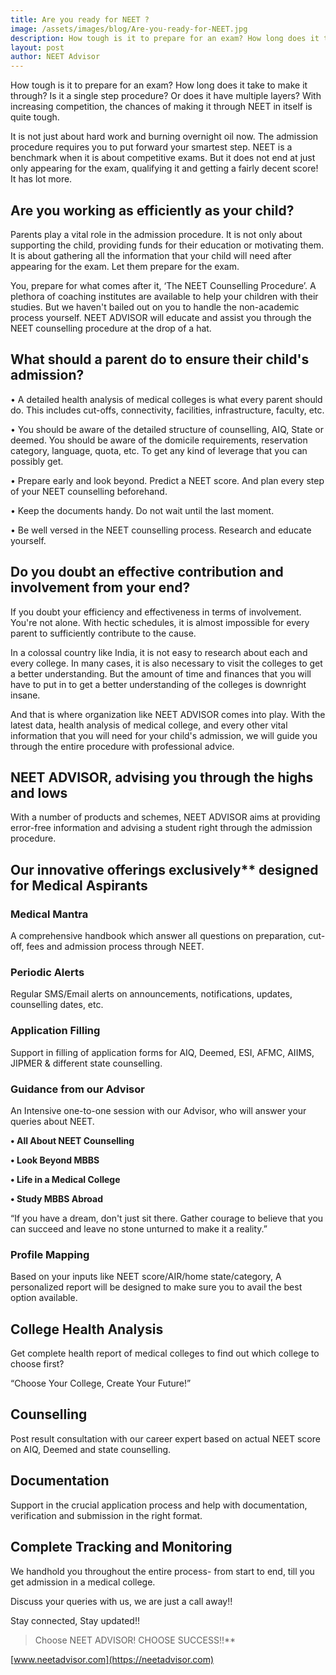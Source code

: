 ```yaml
---
title: Are you ready for NEET ?
image: /assets/images/blog/Are-you-ready-for-NEET.jpg
description: How tough is it to prepare for an exam? How long does it take to make it through? Is it a single step procedure? Or does it have multiple layers? With increasing competition, the chances of making it through NEET in itself is quite tough. It is not just about hard work and burning overnight oil now.
layout: post
author: NEET Advisor
---
```


How tough is it to prepare for an exam? How long does it take to make it through? Is it a single step procedure? Or does it have multiple layers? With increasing competition, the chances of making it through NEET in itself is quite tough.

It is not just about hard work and burning overnight oil now. The admission procedure requires you to put forward your smartest step. NEET is a benchmark when it is about competitive exams. But it does not end at just only appearing for the exam, qualifying it and getting a fairly decent score! It has lot more.

## Are you working as efficiently as your child?

Parents play a vital role in the admission procedure. It is not only about supporting the child, providing funds for their education or motivating them. It is about gathering all the information that your child will need after appearing for the exam. Let them prepare for the exam.

You, prepare for what comes after it, ‘The NEET Counselling Procedure’. A plethora of coaching institutes are available to help your children with their studies. But we haven't bailed out on you to handle the non-academic process yourself. NEET ADVISOR will educate and assist you through the NEET counselling procedure at the drop of a hat.

## What should a parent do to ensure their child's admission?

• A detailed health analysis of medical colleges is what every parent should do. This includes cut-offs, connectivity, facilities, infrastructure, faculty, etc.

• You should be aware of the detailed structure of counselling, AIQ, State or deemed. You should be aware of the domicile requirements, reservation category, language, quota, etc. To get any kind of leverage that you can possibly get.

• Prepare early and look beyond. Predict a NEET score. And plan every step of your NEET counselling beforehand.

• Keep the documents handy. Do not wait until the last moment.

• Be well versed in the NEET counselling process. Research and educate yourself.

## Do you doubt an effective contribution and involvement from your end?

If you doubt your efficiency and effectiveness in terms of involvement. You're not alone. With hectic schedules, it is almost impossible for every parent to sufficiently contribute to the cause.

In a colossal country like India, it is not easy to research about each and every college. In many cases, it is also necessary to visit the colleges to get a better understanding. But the amount of time and finances that you will have to put in to get a better understanding of the colleges is downright insane.

And that is where organization like NEET ADVISOR comes into play. With the latest data, health analysis of medical college, and every other vital information that you will need for your child's admission, we will guide you through the entire procedure with professional advice.

## NEET ADVISOR, advising you through the highs and lows

With a number of products and schemes, NEET ADVISOR aims at providing error-free information and advising a student right through the admission procedure.

## Our innovative offerings exclusively\***\* designed for Medical Aspirants**

### Medical Mantra

A comprehensive handbook which answer all questions on preparation, cut-off, fees and admission process through NEET.

### Periodic Alerts

Regular SMS/Email alerts on announcements, notifications, updates, counselling dates, etc.

### Application Filling

Support in filling of application forms for AIQ, Deemed, ESI, AFMC, AIIMS, JIPMER & different state counselling.

### Guidance from our Advisor

An Intensive one-to-one session with our Advisor, who will answer your queries about NEET.

**• All About NEET Counselling**

**• Look Beyond MBBS**

**• Life in a Medical College**

**• Study MBBS Abroad**

“If you have a dream, don't just sit there. Gather courage to believe that you can succeed and leave no stone unturned to make it a reality.”

### Profile Mapping

Based on your inputs like NEET score/AIR/home state/category, A personalized report will be designed to make sure you to avail the best option available.

## College Health Analysis

Get complete health report of medical colleges to find out which college to choose first?

“Choose Your College, Create Your Future!”

## Counselling

Post result consultation with our career expert based on actual NEET score on AIQ, Deemed and state counselling.

## Documentation

Support in the crucial application process and help with documentation, verification and submission in the right format.

## Complete Tracking and Monitoring

We handhold you throughout the entire process- from start to end, till you get admission in a medical college.

Discuss your queries with us, we are just a call away!!

Stay connected, Stay updated!!

> Choose NEET ADVISOR! CHOOSE SUCCESS!!\*\*

[www.neetadvisor.com](https://neetadvisor.com)
